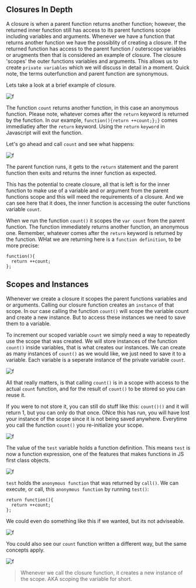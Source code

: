 ## Closures In Depth

A closure is when a parent function returns another function; however, the returned inner function still has access to its parent functions scope including variables and arguments. Whenever we have a function that returns another function we have the possiblity of creating a closure. If the returned function has access to the parent function / outerscope variables or arugments then that is considered an example of closure. The closure 'scopes' the outer functions variables and arguments. This allows us to create `private variables` which we will discuss in detail in a moment. Quick note, the terms outerfunction and parent function are synonymous.

Lets take a look at a brief example of closure.

![f](https://imgur.com/7W3uikq.png)

The function `count` returns another function, in this case an anonymous function. Please note, whatever comes after the `return` keyword is returned by the function. In our example, `function(){return ++count;};}` comes immediatley after the `return` keyword. Using the `return` `keyword` in Javascript will exit the function.

Let's go ahead and call `count` and see what happens: 

![f](https://imgur.com/tgbxSpz.png)

The parent function runs, it gets to the `return` statement and the parent function then exits and returns the inner function as expected.

This has the potential to create closure, all that is left is for the inner function to make use of a variable and or argument from the parent functions scope and this will meed the requirements of a closure. And we can see here that it does, the inner function is accessing the outer functions variable `count`. 

When we run the function `count()` it scopes the `var count` from the parent function. The function immediately returns another function, an anonymous one. Remember, whatever comes after the `return` keyword is returned by the function. WHat we are returning here is a `function definition`, to be more precise: 

```
function(){
  return ++count;
};
```

## Scopes and Instances

Whenever we create a closure it scopes the parent functions variables and or arguments. Calling our closure function creates an `instance` of that scope. In our case calling the function `count()`  will scope the variable count and create a new instance. But to access these instances we need to save them to a variable.

To increment our scoped variable `count` we simply need a way to repeatedly use the scope that was created. We will store instances of the function `count()` inside variables, that is what creates our instances. We can create as many instances of `count()` as we would like, we just need to save it to a variable. Each variable is a seperate instance of the private variable `count`. 

![f](https://imgur.com/IxE1pIz.png)

All that really matters, is that calling `count()` is in a scope with access to the actual `count` function, and for the result of `count()` to be stored so you can reuse it. 

If you were to not store it, you can still do stuff like this: `count()()` and it will return 1, but you can only do that once.  ONce this has run, you will have lost your instance of the scope since it is not being saved anywhere. Everytime you call the function `count()` you re-initialize your scope. 

![f](https://imgur.com/5jZKqc4.png)

The value of the `test` variable holds a function definition. This means `test` is now a function expression, one of the features that makes functions in JS first class objects.

![f](https://imgur.com/bUDEB0H.png)

`test` holds the `anonymous function` that was returned by `call()`. We can execute, or call, this `anonymous function` by running `test()`:

```
return function(){
  return ++count;
};
```

We could even do something like this if we wanted, but its not adviseable.

![f](https://imgur.com/PW7iYrr.png)

You could also see our `count` function written a different way, but the same concepts apply.

![f](https://imgur.com/4iNb9M3.png)



> Whenever we call the closure function, it creates a new instance of the scope. AKA scoping the variable for short.




